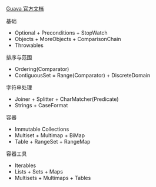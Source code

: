 [Guava 官方文档](https://github.com/google/guava/wiki)

基础
- Optional + Preconditions + StopWatch
- Objects + MoreObjects + ComparisonChain
- Throwables

排序与范围
- Ordering(Comparator)
- ContiguousSet = Range(Comparator) + DiscreteDomain

字符串处理
- Joiner + Splitter + CharMatcher(Predicate)
- Strings + CaseFormat

容器
- Immutable Collections
- Multiset + Multimap + BiMap
- Table + RangeSet + RangeMap

容器工具
- Iterables
- Lists + Sets + Maps
- Multisets + Multimaps + Tables
